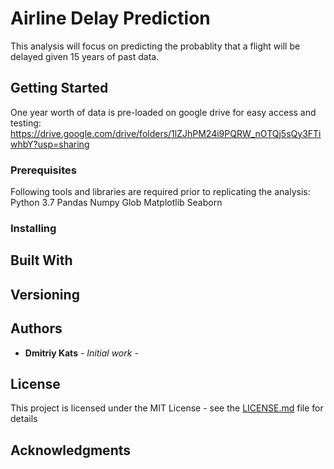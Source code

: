 # Airline Delay Prediction

This analysis will focus on predicting the probablity that a flight will be delayed given 15 years of past data.

## Getting Started

One year worth of data is pre-loaded on google drive for easy access and testing:
https://drive.google.com/drive/folders/1lZJhPM24i9PQRW_nOTQj5sQy3FTiwhbY?usp=sharing


### Prerequisites

Following tools and libraries are required prior to replicating the analysis:
Python 3.7
Pandas
Numpy
Glob
Matplotlib
Seaborn


### Installing

## Built With

## Versioning

## Authors

* **Dmitriy Kats** - *Initial work* - 

## License

This project is licensed under the MIT License - see the [LICENSE.md](LICENSE.md) file for details

## Acknowledgments


